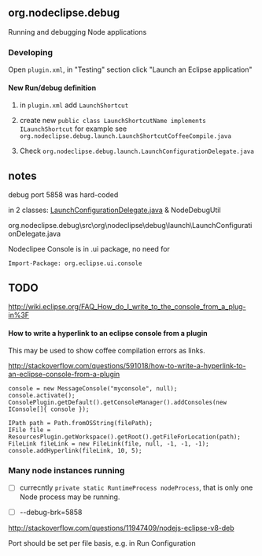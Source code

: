 
## org.nodeclipse.debug

Running and debugging Node applications

### Developing

Open `plugin.xml`, in "Testing" section click "Launch an Eclipse application"

#### New Run/debug definition

1. in `plugin.xml` add `LaunchShortcut`

    <extension   
          point= "org.eclipse.debug.ui.launchShortcuts" >   

2. create new `public class LaunchShortcutName implements ILaunchShortcut`
for example see `org.nodeclipse.debug.launch.LaunchShortcutCoffeeCompile.java`

3. Check `org.nodeclipse.debug.launch.LaunchConfigurationDelegate.java`


## notes

debug port 5858 was hard-coded

in 2 classes: [LaunchConfigurationDelegate.java](https://github.com/Nodeclipse/nodeclipse-1/blob/master/org.nodeclipse.debug/src/org/nodeclipse/debug/launch/LaunchConfigurationDelegate.java)
 & NodeDebugUtil

org.nodeclipse.debug\src\org\nodeclipse\debug\launch\LaunchConfigurationDelegate.java

Nodeclipee Console is in .ui package,
no need for 

	Import-Package: org.eclipse.ui.console


## TODO

http://wiki.eclipse.org/FAQ_How_do_I_write_to_the_console_from_a_plug-in%3F

#### How to write a hyperlink to an eclipse console from a plugin

This may be used to show coffee compilation errors as links.

http://stackoverflow.com/questions/591018/how-to-write-a-hyperlink-to-an-eclipse-console-from-a-plugin

	console = new MessageConsole("myconsole", null);
	console.activate();
	ConsolePlugin.getDefault().getConsoleManager().addConsoles(new IConsole[]{ console });
	
	IPath path = Path.fromOSString(filePath);
	IFile file = ResourcesPlugin.getWorkspace().getRoot().getFileForLocation(path);
	FileLink fileLink = new FileLink(file, null, -1, -1, -1);
	console.addHyperlink(fileLink, 10, 5); 

### Many node instances running

- [ ] currecntly `private static RuntimeProcess nodeProcess`, that is only one Node process may be running.

- [ ] --debug-brk=5858

http://stackoverflow.com/questions/11947409/nodejs-eclipse-v8-deb

Port should be set per file basis, e.g. in Run Configuration


